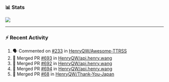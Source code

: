 ### :bar_chart: Stats

<a href="#">
  <img align="center" src="https://github-readme-stats.vercel.app/api?username=henryqw&count_private=true&show_icons=true" />
</a>
<!-- <a href="#">
  <img align="center" src="https://github-readme-stats-git-master.henryqw.vercel.app/api/top-langs/?username=HenryQW&layout=compact" />
</a> -->

---

### :zap: Recent Activity

<!--START_SECTION:activity-->

1. 🗣 Commented on [#233](https://github.com/HenryQW/Awesome-TTRSS/issues/233) in [HenryQW/Awesome-TTRSS](https://github.com/HenryQW/Awesome-TTRSS)
2. 🎉 Merged PR [#693](https://github.com/HenryQW/api.henry.wang/pull/693) in [HenryQW/api.henry.wang](https://github.com/HenryQW/api.henry.wang)
3. 🎉 Merged PR [#692](https://github.com/HenryQW/api.henry.wang/pull/692) in [HenryQW/api.henry.wang](https://github.com/HenryQW/api.henry.wang)
4. 🎉 Merged PR [#694](https://github.com/HenryQW/api.henry.wang/pull/694) in [HenryQW/api.henry.wang](https://github.com/HenryQW/api.henry.wang)
5. 🎉 Merged PR [#68](https://github.com/HenryQW/Thank-You-Japan/pull/68) in [HenryQW/Thank-You-Japan](https://github.com/HenryQW/Thank-You-Japan)
<!--END_SECTION:activity-->
